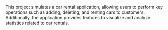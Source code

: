 This project simulates a car rental application, allowing users to perform key operations such as adding, deleting, and renting cars to customers. Additionally, the application provides features to visualize and analyze statistics related to car rentals.

